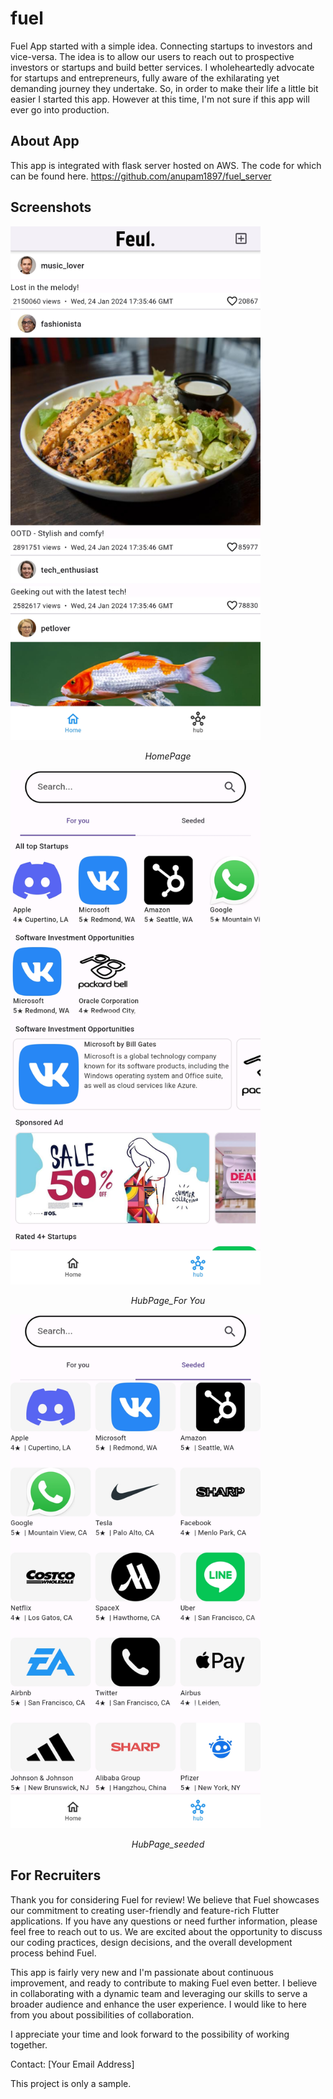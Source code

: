 # fuel
Fuel App started with a simple idea. Connecting startups to investors and vice-versa. The idea is to allow our users to reach out to prospective investors or startups and build better services.
I wholeheartedly advocate for startups and entrepreneurs, fully aware of the exhilarating yet demanding journey they undertake. So, in order to make their life a little bit easier I started this app.
However at this time, I'm not sure if this app will ever go into production. 

## About App
This app is integrated with flask server hosted on AWS. The code for which can be found here. 
https://github.com/anupam1897/fuel_server

## Screenshots
<img src="screenshots/home_page.jpg" alt="Screenshot 1" width="400">
<p align="center"><em>HomePage</em></p>
<img src="screenshots/hub_for-you.jpg" alt="Screenshot 2" width="400">
<p align="center"><em>HubPage_For You</em></p>
<img src="screenshots/hub_seeded.jpg" alt="Screenshot 3" width="400">
<p align="center"><em>HubPage_seeded</em></p>


## For Recruiters

Thank you for considering Fuel for review! We believe that Fuel showcases our commitment to creating user-friendly and feature-rich Flutter applications. If you have any questions or need further information, please feel free to reach out to us. We are excited about the opportunity to discuss our coding practices, design decisions, and the overall development process behind Fuel.

This app is fairly very new and  I'm passionate about continuous improvement, and ready to contribute to making Fuel even better. I believe in collaborating with a dynamic team and leveraging our skills to serve a broader audience and enhance the user experience. I would like to here from you about possibilities of collaboration.

I appreciate your time and look forward to the possibility of working together.

Contact: [Your Email Address]


This project is only a sample. 
